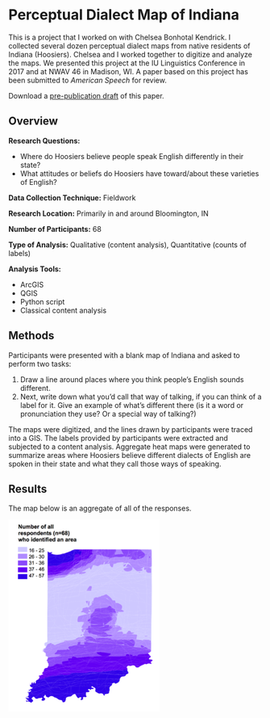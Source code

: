 # Perceptual Dialect Map of Indiana

This is a project that I worked on with Chelsea Bonhotal Kendrick.
I collected several dozen perceptual dialect maps from native residents of Indiana (Hoosiers).
Chelsea and I worked together to digitize and analyze the maps.
We presented this project at the IU Linguistics Conference in 2017 and at NWAV 46 in Madison, WI.
A paper based on this project has been submitted to _American Speech_ for review.

Download a [pre-publication draft](papers/IndianaPDmaps.pdf) of this paper.

## Overview

**Research Questions:**
+ Where do Hoosiers believe people speak English differently in their state?
+ What attitudes or beliefs do Hoosiers have toward/about these varieties of English?

**Data Collection Technique:** Fieldwork

**Research Location:** Primarily in and around Bloomington, IN

**Number of Participants:** 68

**Type of Analysis:** Qualitative (content analysis), Quantitative (counts of labels)

**Analysis Tools:**
+ ArcGIS
+ QGIS
+ Python script
+ Classical content analysis

## Methods

Participants were presented with a blank map of Indiana and asked to perform two tasks:
1. Draw a line around places where you think people’s English sounds different.
2. Next, write down what you’d call that way of talking, if you can think of a label for it. Give an example of what’s different there (is it a word or pronunciation they use? Or a special way of talking?)

The maps were digitized, and the lines drawn by participants were traced into a GIS.
The labels provided by participants were extracted and subjected to a content analysis.
Aggregate heat maps were generated to summarize areas where Hoosiers believe different dialects of English are spoken in their state and what they call those ways of speaking.

## Results

The map below is an aggregate of all of the responses.

<img src="/INPD_images/All_responses.png" width="300">
